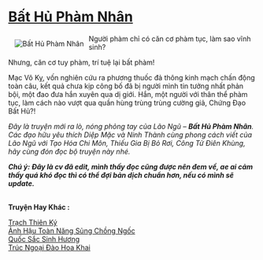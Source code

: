 <a href="https://utruyen.com/bat-hu-pham-nhan/12437/" title="Bất Hủ Phàm Nhân"><h1>Bất Hủ Phàm Nhân</h1></a><div style="display:table"><img align="right" style="float: left; padding: 10px;" src="https://utruyen.com/images/story/200x260/bat-hu-pham-nhan.jpg" alt="Bất Hủ Phàm Nhân">Người phàm chỉ có căn cơ phàm tục, làm sao vĩnh sinh?<p></p>Nhưng, căn cơ tuy phàm, trí tuệ lại bất phàm!<p></p>Mạc Vô Kỵ, vốn nghiên cứu ra phương thuốc đả thông kinh mạch chấn động toàn câu, kết quả chưa kịp công bố đã bị người mình tin tưởng nhất phản bội, một đao đưa hắn xuyên qua dị giới. Hắn, một người với thân thể phàm tục, làm cách nào vượt qua quần hùng trùng trùng cường giả, Chứng Đạo Bất Hủ?!<p></p><i>Đây là truyện mới ra lò, nóng phỏng tay của Lão Ngũ – <b>Bất Hủ Phàm Nhân</b>. Các đạo hữu yêu thích Diệp Mặc và Ninh Thành cùng phong cách viết của Lão Ngũ với </i><i>Tạo Hóa Chi Môn</i><i>, </i><i>Thiếu Gia Bị Bỏ Rơi</i><i>, </i><i>Công Tử Điên Khùng</i><i>, hãy cùng đón đọc bộ truyện này nhé.</i><p></p><i><b>Chú ý: </b><b>Đây là cv đã edit, mình thấy đọc cũng được nên đem về, ae ai cảm thấy quá khó đọc thì có thể đợi bản dịch chuẩn hơn, nếu có mình sẽ update.</b></i></div><p><br><b>Truyện Hay Khác :</b></p><a href="https://utruyen.com/trach-thien-ky/9902/" alt="Trạch Thiên Ký">Trạch Thiên Ký</a><br/><a href="https://truyenngontinhay.wordpress.com/2019/10/03/anh-hau-toan-nang-sung-chong-ngoc/" alt="Ảnh Hậu Toàn Năng Sủng Chồng Ngốc">Ảnh Hậu Toàn Năng Sủng Chồng Ngốc</a><br/><a href="https://truyenngontinhay.wordpress.com/2019/10/03/quoc-sac-sinh-huong/" alt="Quốc Sắc Sinh Hương">Quốc Sắc Sinh Hương</a><br/><a href="https://dammyh.wordpress.com/2019/11/07/truc-ngoai-dao-hoa-khai/" alt="Trúc Ngoại Đào Hoa Khai">Trúc Ngoại Đào Hoa Khai</a><br/>